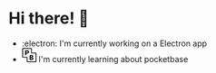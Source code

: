 # Hi there! :wave:
- :electron: I'm currently working on a Electron app
- <img width="25" height="25" src="./svgs/pocketbase.svg"> I'm currently learning about pocketbase
